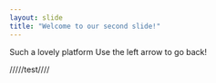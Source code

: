 ```yaml
---
layout: slide
title: "Welcome to our second slide!"
---
```

Such a lovely platform 
Use the left arrow to go back!

/////test////